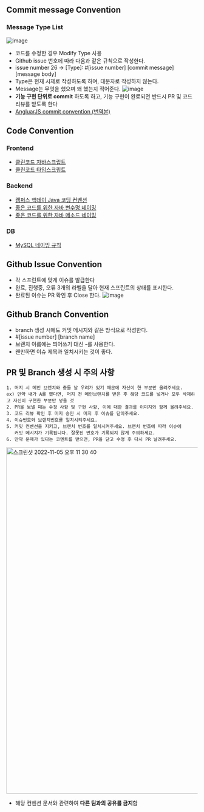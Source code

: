 ## Commit message Convention
### Message Type List
![image](https://user-images.githubusercontent.com/96467030/198984702-a7dfecfa-f123-4cde-aaeb-97a74f0ecfec.png)
- 코드를 수정한 경우 Modify Type 사용
- Github issue 번호에 따라 다음과 같은 규칙으로 작성한다.
- issue number 26 → [Type]: #[issue number] [commit message] [message body]
- Type은 현재 시제로 작성하도록 하며, 대문자로 작성하지 않는다.
- Message는 무엇을 했으며 왜 했는지 적어준다.
![image](https://user-images.githubusercontent.com/96467030/200120111-6b186c72-c2af-4769-a669-efc1335b4938.png)
- **기능 구현 단위로 commit** 하도록 하고, 기능 구현이 완료되면 반드시 PR 및 코드 리뷰를 받도록 한다
- [AngluarJS commit convention (번역본)](https://velog.io/@outstandingboy/Git-커밋-메시지-규약-정리-the-AngularJS-commit-conventions#커밋-메시지-헤더-commit-message-header)

## Code Convention
### Frontend
- [클린코드 자바스크립트](https://github.com/ryanmcdermott/clean-code-javascript)
- [클린코드 타입스크립트](https://github.com/738/clean-code-typescript)
### Backend
- [캠퍼스 핵데이 Java 코딩 컨벤션](https://naver.github.io/hackday-conventions-java/)
- [좋은 코드를 위한 자바 변수명 네이밍](https://tecoble.techcourse.co.kr/post/2020-04-24-variable_naming/)
- [좋은 코드를 위한 자바 메소드 네이밍](https://tecoble.techcourse.co.kr/post/2020-04-26-Method-Naming/)
### DB
- [MySQL 네이밍 규칙](https://killu.tistory.com/52)

## Github Issue Convention
- 각 스프린트에 맞게 이슈를 발급한다
- 완료, 진행중, 오류 3개의 라벨을 달아 현재 스프린트의 상태를 표시한다.
- 완료된 이슈는 PR 확인 후 Close 한다.
![image](https://user-images.githubusercontent.com/96467030/198984745-f80becbd-07f4-483c-b810-bb9b41c7364c.png)
## Github Branch Convention

- branch 생성 시에도 커밋 메시지와 같은 방식으로 작성한다.
- #[issue number] [branch name]
- 브랜치 이름에는 띄어쓰기 대신 -를 사용한다.
- 왠만하면 이슈 제목과 일치시키는 것이 좋다.

## PR 및 Branch 생성 시 주의 사항

```
1. 머지 시 메인 브랜치와 충돌 날 우려가 있기 때문에 자신이 한 부분만 올려주세요.
ex) 만약 내가 A를 했다면, 머지 전 메인브랜치를 받은 후 해당 코드를 넣거나 모두 삭제하고 자신이 구현한 부분만 넣을 것
2. PR을 보낼 때는 수정 사항 및 구현 사항, 이에 대한 결과를 이미지와 함께 올려주세요.
3. 코드 리뷰 확인 후 머지 승인 시 머지 후 이슈를 닫아주세요.
4. 이슈번호와 브랜치번호를 일치시켜주세요.
5. 커밋 컨벤션을 지키고, 브랜치 번호를 일치시켜주세요. 브랜치 번호에 따라 이슈에
   커밋 메시지가 기록됩니다. 잘못된 번호가 기록되지 않게 주의하세요.
6. 만약 문제가 있다는 코멘트를 받으면, PR을 닫고 수정 후 다시 PR 날려주세요.
```
<img width="913" alt="스크린샷 2022-11-05 오후 11 30 40" src="https://user-images.githubusercontent.com/96467030/200124862-2f7f7393-1dde-4a33-907e-8a8b76d7cc15.png">

- 해당 컨벤션 문서와 관련하여 **다른 팀과의 공유를 금지**함
